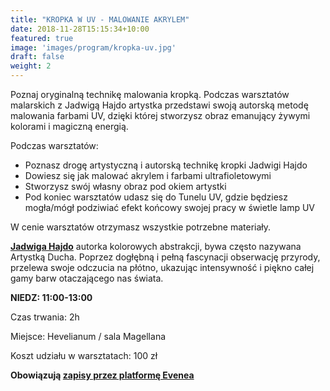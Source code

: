 ```yaml
---
title: "KROPKA W UV - MALOWANIE AKRYLEM"
date: 2018-11-28T15:15:34+10:00
featured: true
image: 'images/program/kropka-uv.jpg'
draft: false
weight: 2
---
```


Poznaj oryginalną technikę malowania kropką. Podczas warsztatów malarskich z Jadwigą Hajdo artystka przedstawi swoją autorską metodę malowania farbami UV, dzięki której stworzysz obraz emanujący żywymi kolorami i magiczną energią.

Podczas warsztatów:
- Poznasz drogę artystyczną i autorską technikę kropki Jadwigi Hajdo
- Dowiesz się jak malować akrylem i farbami ultrafioletowymi
- Stworzysz swój własny obraz pod okiem artystki
- Pod koniec warsztatów udasz się do Tunelu UV, gdzie będziesz mogła/mógł podziwiać efekt końcowy swojej pracy w świetle lamp UV

W cenie warsztatów otrzymasz wszystkie potrzebne materiały.


**[Jadwiga Hajdo](https://hajdoart.com/pl/)** autorka kolorowych abstrakcji, bywa często nazywana Artystką Ducha. Poprzez dogłębną i pełną fascynacji obserwację przyrody, przelewa swoje odczucia na płótno, ukazując intensywność i piękno całej gamy barw otaczającego nas świata.


**NIEDZ: 11:00-13:00**

Czas trwania: 2h

Miejsce: Hevelianum / sala Magellana

Koszt udziału w warsztatach: 100 zł

**Obowiązują [zapisy przez platformę Evenea](https://app.evenea.pl/event/kropka-w-uv/)**

